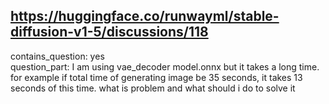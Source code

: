 ## https://huggingface.co/runwayml/stable-diffusion-v1-5/discussions/118

contains_question: yes  
question_part: I am using vae_decoder model.onnx but it takes a long time. for example if total time of generating image be 35 seconds, it takes 13 seconds of this time. what is problem and what should i do to solve it